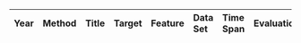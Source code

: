 Year|Method|Title|Target|Feature|Data Set|Time Span|Evaluation|
|:--|:---- |:----|:-----|:------|:-------|:--------|:---------|
